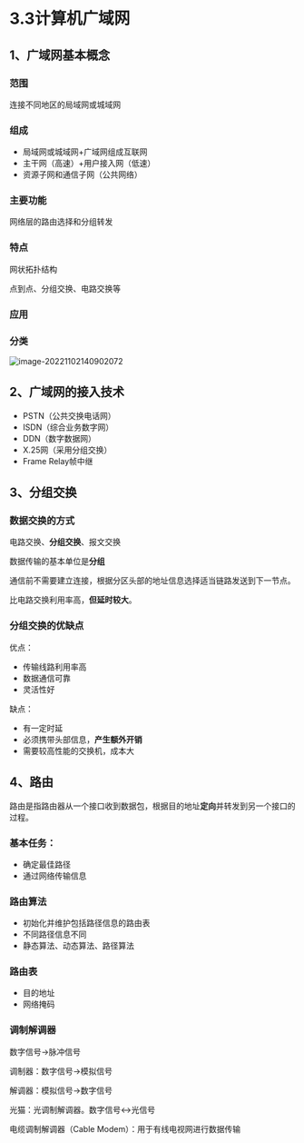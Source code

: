 # 3.3计算机广域网

## 1、广域网基本概念

### 范围

连接不同地区的局域网或城域网

### 组成

- 局域网或城域网+广域网组成互联网
- 主干网（高速）+用户接入网（低速）
- 资源子网和通信子网（公共网络）

### 主要功能

网络层的路由选择和分组转发

### 特点

网状拓扑结构

点到点、分组交换、电路交换等

### 应用

### 分类

![image-20221102140902072](https://xingqiu-tuchuang-1256524210.cos.ap-shanghai.myqcloud.com/13837/image-20221102140902072.png)

## 2、广域网的接入技术

- PSTN（公共交换电话网）
- ISDN（综合业务数字网）
- DDN（数字数据网）
- X.25网（采用分组交换）
- Frame Relay帧中继

## 3、分组交换

### 数据交换的方式

电路交换、**分组交换**、报文交换

数据传输的基本单位是**分组**

通信前不需要建立连接，根据分区头部的地址信息选择适当链路发送到下一节点。

比电路交换利用率高，**但延时较大**。

### 分组交换的优缺点

优点：

- 传输线路利用率高
- 数据通信可靠
- 灵活性好

缺点：

- 有一定时延
- 必须携带头部信息，**产生额外开销**
- 需要较高性能的交换机，成本大

## 4、路由

路由是指路由器从一个接口收到数据包，根据目的地址**定向**并转发到另一个接口的过程。

### 基本任务：

- 确定最佳路径
- 通过网络传输信息

### 路由算法

- 初始化并维护包括路径信息的路由表
- 不同路径信息不同
- 静态算法、动态算法、路径算法

### 路由表

- 目的地址
- 网络掩码

### 调制解调器

数字信号->脉冲信号

调制器：数字信号->模拟信号

解调器：模拟信号->数字信号

光猫：光调制解调器。数字信号<->光信号

电缆调制解调器（Cable Modem）：用于有线电视网进行数据传输

